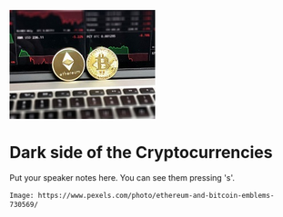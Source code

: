 
<style>

</style>
![](./resources/img/bitcoin-blockchain-business-730569.jpg)
# Dark side of the Cryptocurrencies
<aside class="notes">
    Put your speaker notes here.
    You can see them pressing 's'.

    Image: https://www.pexels.com/photo/ethereum-and-bitcoin-emblems-730569/
</aside>
